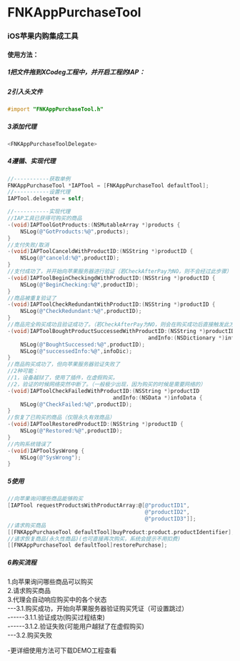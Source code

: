 # FNKAppPurchaseTool

### iOS苹果内购集成工具


#### 使用方法：
##### 1把文件拖到XCodeg工程中，并开启工程的IAP：


##### 2引入头文件
```Objective-C
#import "FNKAppPurchaseTool.h"
```
##### 3添加代理
```Objective-C
<FNKAppPurchaseToolDelegate>
```
##### 4遵循、实现代理
```Objective-C
//-----------获取单例
FNKAppPurchaseTool *IAPTool = [FNKAppPurchaseTool defaultTool];
//-----------设置代理
IAPTool.delegate = self;

//-----------实现代理
//IAP工具已获得可购买的商品
-(void)IAPToolGotProducts:(NSMutableArray *)products {
    NSLog(@"GotProducts:%@",products);
}
//支付失败/取消
-(void)IAPToolCanceldWithProductID:(NSString *)productID {
    NSLog(@"canceld:%@",productID);
}
//支付成功了，并开始向苹果服务器进行验证（若CheckAfterPay为NO，则不会经过此步骤）
-(void)IAPToolBeginCheckingdWithProductID:(NSString *)productID {
    NSLog(@"BeginChecking:%@",productID);
}
//商品被重复验证了
-(void)IAPToolCheckRedundantWithProductID:(NSString *)productID {
    NSLog(@"CheckRedundant:%@",productID);
}
//商品完全购买成功且验证成功了。（若CheckAfterPay为NO，则会在购买成功后直接触发此方法）
-(void)IAPToolBoughtProductSuccessedWithProductID:(NSString *)productID
                                            andInfo:(NSDictionary *)infoDic {
    NSLog(@"BoughtSuccessed:%@",productID);
    NSLog(@"successedInfo:%@",infoDic);
}
//商品购买成功了，但向苹果服务器验证失败了
//2种可能：
//1，设备越狱了，使用了插件，在虚假购买。
//2，验证的时候网络突然中断了。（一般极少出现，因为购买的时候是需要网络的）
-(void)IAPToolCheckFailedWithProductID:(NSString *)productID
                                 andInfo:(NSData *)infoData {
    NSLog(@"CheckFailed:%@",productID);
}
//恢复了已购买的商品（仅限永久有效商品）
-(void)IAPToolRestoredProductID:(NSString *)productID {
    NSLog(@"Restored:%@",productID);
}
//内购系统错误了
-(void)IAPToolSysWrong {
    NSLog(@"SysWrong");
}
```
##### 5使用
```Objective-C
//向苹果询问哪些商品能够购买
[IAPTool requestProductsWithProductArray:@[@"productID1",
                                           @"productID2",
                                           @"productID3"]];
//请求购买商品
[[FNKAppPurchaseTool defaultTool]buyProduct:product.productIdentifier];  
//请求恢复商品(永久性商品)(也可直接再次购买，系统会提示不用扣费)
[[FNKAppPurchaseTool defaultTool]restorePurchase];
```

##### 6购买流程
1.向苹果询问哪些商品可以购买<br> 
2.请求购买商品<br> 
3.代理会自动响应购买中的各个状态<br> 
---3.1.购买成功，开始向苹果服务器验证购买凭证（可设置跳过）<br> 
------3.1.1.验证成功(购买过程结束)<br> 
------3.1.2.验证失败(可能用户越狱了在虚假购买)<br> 
---3.2.购买失败<br> 

-更详细使用方法可下载DEMO工程查看


